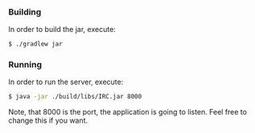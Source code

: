### Building

In order to build the jar, execute:
```bash
$ ./gradlew jar
```
### Running
In order to run the server, execute:
```bash
$ java -jar ./build/libs/IRC.jar 8000
```

Note, that 8000 is the port, the application is going to listen. Feel free to change this if you want.
